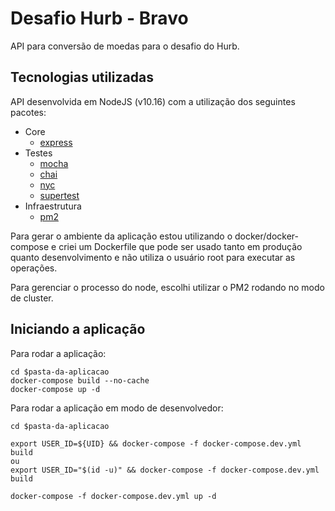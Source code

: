 # Desafio Hurb - Bravo

API para conversão de moedas para o desafio do Hurb.

## Tecnologias utilizadas

API desenvolvida em NodeJS (v10.16) com a utilização dos seguintes pacotes:

-   Core
    -   [express](https://github.com/expressjs/express)
-   Testes
    -   [mocha](https://github.com/mochajs/mocha)
    -   [chai](https://github.com/chaijs/chai)
    -   [nyc](https://github.com/istanbuljs/nyc)
    -   [supertest](https://github.com/visionmedia/supertest)
-   Infraestrutura
    -   [pm2](https://github.com/Unitech/pm2)

Para gerar o ambiente da aplicação estou utilizando o docker/docker-compose e criei um Dockerfile
que pode ser usado tanto em produção quanto desenvolvimento e não utiliza o usuário root para
executar as operações.

Para gerenciar o processo do node, escolhi utilizar o PM2 rodando no modo de cluster.

## Iniciando a aplicação

Para rodar a aplicação:

```
cd $pasta-da-aplicacao
docker-compose build --no-cache
docker-compose up -d
```

Para rodar a aplicação em modo de desenvolvedor:

```
cd $pasta-da-aplicacao

export USER_ID=${UID} && docker-compose -f docker-compose.dev.yml build
ou
export USER_ID="$(id -u)" && docker-compose -f docker-compose.dev.yml build

docker-compose -f docker-compose.dev.yml up -d
```
